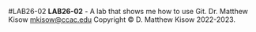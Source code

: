 #LAB26-02
**LAB26-02** - A lab that shows me how to use Git.
Dr. Matthew Kisow <mkisow@ccac.edu>
Copyright &copy; D. Matthew Kisow 2022-2023.
